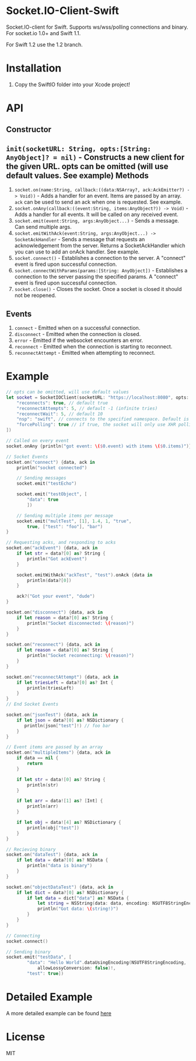 Socket.IO-Client-Swift
======================

Socket.IO-client for Swift. Supports ws/wss/polling connections and binary. For socket.io 1.0+ and Swift 1.1.

For Swift 1.2 use the 1.2 branch.

Installation
============
1. Copy the SwiftIO folder into your Xcode project!

API
===
Constructor
-----------
`init(socketURL: String, opts:[String: AnyObject]? = nil)` - Constructs a new client for the given URL. opts can be omitted (will use default values. See example)
Methods
-------
1. `socket.on(name:String, callback:((data:NSArray?, ack:AckEmitter?) -> Void))` - Adds a handler for an event. Items are passed by an array. `ack` can be used to send an ack when one is requested. See example.
2. `socket.onAny(callback:((event:String, items:AnyObject?)) -> Void)` - Adds a handler for all events. It will be called on any received event.
3. `socket.emit(event:String, args:AnyObject...)` - Sends a message. Can send multiple args.
4. `socket.emitWithAck(event:String, args:AnyObject...) -> SocketAckHandler` - Sends a message that requests an acknowledgement from the server. Returns a SocketAckHandler which you can use to add an onAck handler. See example.
5. `socket.connect()` - Establishes a connection to the server. A "connect" event is fired upon successful connection.
6. `socket.connectWithParams(params:[String: AnyObject])` - Establishes a connection to the server passing the specified params. A "connect" event is fired upon successful connection.
7. `socket.close()` - Closes the socket. Once a socket is closed it should not be reopened.

Events
------
1. `connect` - Emitted when on a successful connection.
2. `disconnect` - Emitted when the connection is closed.
3. `error` - Emitted if the websocket encounters an error.
4. `reconnect` - Emitted when the connection is starting to reconnect.
5. `reconnectAttempt` - Emitted when attempting to reconnect.

Example
=======
```swift
// opts can be omitted, will use default values
let socket = SocketIOClient(socketURL: "https://localhost:8080", opts: [
    "reconnects": true, // default true
    "reconnectAttempts": 5, // default -1 (infinite tries)
    "reconnectWait": 5, // default 10
    "nsp": "swift", // connects to the specified namespace. Default is /
    "forcePolling": true // if true, the socket will only use XHR polling, default is false (polling/WebSockets)
])

// Called on every event
socket.onAny {println("got event: \($0.event) with items \($0.items)")}

// Socket Events
socket.on("connect") {data, ack in
    println("socket connected")

    // Sending messages
    socket.emit("testEcho")

    socket.emit("testObject", [
        "data": true
        ])

    // Sending multiple items per message
    socket.emit("multTest", [1], 1.4, 1, "true",
        true, ["test": "foo"], "bar")
}

// Requesting acks, and responding to acks
socket.on("ackEvent") {data, ack in
    if let str = data?[0] as? String {
        println("Got ackEvent")
    }

    socket.emitWithAck("ackTest", "test").onAck {data in
        println(data?[0])
    }

    ack?("Got your event", "dude")
}

socket.on("disconnect") {data, ack in
    if let reason = data?[0] as? String {
        println("Socket disconnected: \(reason)")
    }
}

socket.on("reconnect") {data, ack in
    if let reason = data?[0] as? String {
        println("Socket reconnecting: \(reason)")
    }
}

socket.on("reconnectAttempt") {data, ack in
    if let triesLeft = data?[0] as? Int {
        println(triesLeft)
    }
}
// End Socket Events

socket.on("jsonTest") {data, ack in
    if let json = data?[0] as? NSDictionary {
       println(json["test"]!) // foo bar
    }
}

// Event items are passed by an array
socket.on("multipleItems") {data, ack in
    if data == nil {
        return
    }

    if let str = data![0] as? String {
        println(str)
    }

    if let arr = data![1] as? [Int] {
        println(arr)
    }

    if let obj = data![4] as? NSDictionary {
        println(obj["test"])
    }
}

// Recieving binary
socket.on("dataTest") {data, ack in
    if let data = data?[0] as? NSData {
        println("data is binary")
    }
}

socket.on("objectDataTest") {data, ack in
    if let dict = data?[0] as? NSDictionary {
        if let data = dict["data"] as? NSData {
            let string = NSString(data: data, encoding: NSUTF8StringEncoding)
            println("Got data: \(string!)")
        }
    }
}

// Connecting
socket.connect()

// Sending binary
socket.emit("testData", [
        "data": "Hello World".dataUsingEncoding(NSUTF8StringEncoding,
            allowLossyConversion: false)!,
        "test": true])
```

Detailed Example
================
A more detailed example can be found [here](https://github.com/nuclearace/socket.io-client-swift-example)

License
=======
MIT
